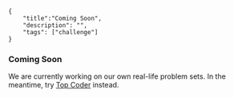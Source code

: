 ```javax-snippet
{
    "title":"Coming Soon",
    "description": "",
    "tags": ["challenge"]
}
```
### Coming Soon
We are currently working on our own real-life problem sets. In the meantime, try [Top Coder](https://community.topcoder.com/tc?module=ProblemArchive) instead.
